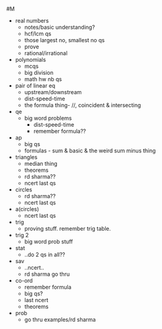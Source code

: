 #M
- real numbers
	- notes/basic understanding?
	- hcf/lcm qs
	- those largest no, smallest no qs
	- prove
	- rational/irrational
- polynomials
	- mcqs
	- big division
	- math hw nb qs
- pair of linear eq
	- upstream/downstream
	- dist-speed-time
	- the formula thing- //, coincident & intersecting
- qe
	- big word problems
		- dist-speed-time
		- remember formula??
- ap
	- big qs
	- formulas - sum & basic & the weird sum minus thing
-  triangles
	- median thing
	- theorems
	- rd sharma??
	- ncert last qs
-  circles
	- rd sharma??
	- ncert last qs
- a(circles)
	- ncert last qs
- trig
	- proving stuff. remember trig table.
- trig 2
	- big word prob stuff
- stat
	- ..do 2 qs in all??
-  sav
	- ..ncert..
	- rd sharma go thru
-  co-ord
	- remember formula
	- big qs?
	- last ncert
	- theorems 
- prob
	- go thru examples/rd sharma

